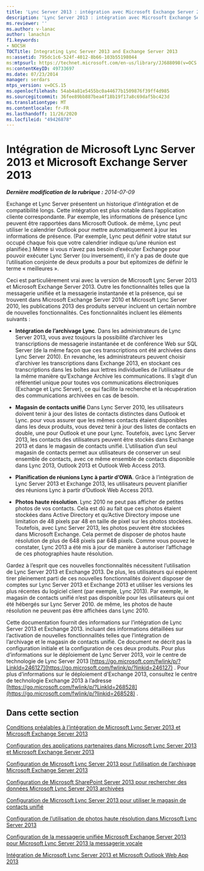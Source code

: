 ```yaml
---
title: 'Lync Server 2013 : intégration avec Microsoft Exchange Server 2013'
description: 'Lync Server 2013 : intégration avec Microsoft Exchange Server 2013.'
ms.reviewer: ''
ms.author: v-lanac
author: lanachin
f1.keywords:
- NOCSH
TOCTitle: Integrating Lync Server 2013 and Exchange Server 2013
ms:assetid: 795dc1c6-524f-4012-8b66-103b55198044
ms:mtpsurl: https://technet.microsoft.com/en-us/library/JJ688098(v=OCS.15)
ms:contentKeyID: 49733697
ms.date: 07/23/2014
manager: serdars
mtps_version: v=OCS.15
ms.openlocfilehash: 54ab4a81e5455bc0a44677b1509876f39ff4d985
ms.sourcegitcommit: 36fee89bb887bea4f18b19f17a8c69daf5bc423d
ms.translationtype: MT
ms.contentlocale: fr-FR
ms.lasthandoff: 11/26/2020
ms.locfileid: "49426878"
---
```

# <a name="integrating-microsoft-lync-server-2013-and-microsoft-exchange-server-2013"></a>Intégration de Microsoft Lync Server 2013 et Microsoft Exchange Server 2013

<div data-xmlns="http://www.w3.org/1999/xhtml">

<div class="topic" data-xmlns="http://www.w3.org/1999/xhtml" data-msxsl="urn:schemas-microsoft-com:xslt" data-cs="https://msdn.microsoft.com/">

<div data-asp="https://msdn2.microsoft.com/asp">



</div>

<div id="mainSection">

<div id="mainBody">

<span> </span>

_**Dernière modification de la rubrique :** 2014-07-09_

Exchange et Lync Server présentent un historique d’intégration et de compatibilité longs. Cette intégration est plus notable dans l’application cliente correspondante. Par exemple, les informations de présence Lync peuvent être rapportées dans Microsoft Outlook. de même, Lync peut utiliser le calendrier Outlook pour mettre automatiquement à jour les informations de présence. (Par exemple, Lync peut définir votre statut sur occupé chaque fois que votre calendrier indique qu’une réunion est planifiée.) Même si vous n’avez pas besoin d’exécuter Exchange pour pouvoir exécuter Lync Server (ou inversement), il n’y a pas de doute que l’utilisation conjointe de deux produits a pour but epitomizes de définir le terme « meilleures ».

Ceci est particulièrement vrai avec la version de Microsoft Lync Server 2013 et Microsoft Exchange Server 2013. Outre les fonctionnalités telles que la messagerie unifiée et la messagerie instantanée et la présence, qui se trouvent dans Microsoft Exchange Server 2010 et Microsoft Lync Server 2010, les publications 2013 des produits serveur incluent un certain nombre de nouvelles fonctionnalités. Ces fonctionnalités incluent les éléments suivants :

  - **Intégration de l’archivage Lync**. Dans les administrateurs de Lync Server 2013, vous avez toujours la possibilité d’archiver les transcriptions de messagerie instantanée et de conférence Web sur SQL Server (de la même façon que ces transcriptions ont été archivées dans Lync Server 2010). En revanche, les administrateurs peuvent choisir d’archiver les transcriptions dans Exchange 2013, en stockant ces transcriptions dans les boîtes aux lettres individuelles de l’utilisateur de la même manière qu’Exchange Archive les communications. Il s’agit d’un référentiel unique pour toutes vos communications électroniques (Exchange et Lync Server), ce qui facilite la recherche et la récupération des communications archivées en cas de besoin.

  - **Magasin de contacts unifié** Dans Lync Server 2010, les utilisateurs doivent tenir à jour des listes de contacts distinctes dans Outlook et Lync. pour vous assurer que les mêmes contacts étaient disponibles dans les deux produits, vous devez tenir à jour des listes de contacts en double, une pour Outlook et une pour Lync. Toutefois, avec Lync Server 2013, les contacts des utilisateurs peuvent être stockés dans Exchange 2013 et dans le magasin de contacts unifié. L’utilisation d’un seul magasin de contacts permet aux utilisateurs de conserver un seul ensemble de contacts, avec ce même ensemble de contacts disponible dans Lync 2013, Outlook 2013 et Outlook Web Access 2013.

  - **Planification de réunions Lync à partir d’OWA**. Grâce à l’intégration de Lync Server 2013 et Exchange 2013, les utilisateurs peuvent planifier des réunions Lync à partir d’Outlook Web Access 2013.

  - **Photos haute résolution**. Lync 2010 ne peut pas afficher de petites photos de vos contacts. Cela est dû au fait que ces photos étaient stockées dans Active Directory et qu’Active Directory impose une limitation de 48 pixels par 48 en taille de pixel sur les photos stockées. Toutefois, avec Lync Server 2013, les photos peuvent être stockées dans Microsoft Exchange. Cela permet de disposer de photos haute résolution de plus de 648 pixels par 648 pixels. Comme vous pouvez le constater, Lync 2013 a été mis à jour de manière à autoriser l’affichage de ces photographies haute résolution.

Gardez à l’esprit que ces nouvelles fonctionnalités nécessitent l’utilisation de Lync Server 2013 et Exchange 2013. De plus, les utilisateurs qui espèrent tirer pleinement parti de ces nouvelles fonctionnalités doivent disposer de comptes sur Lync Server 2013 et Exchange 2013 et utiliser les versions les plus récentes du logiciel client (par exemple, Lync 2013). Par exemple, le magasin de contacts unifié n’est pas disponible pour les utilisateurs qui ont été hébergés sur Lync Server 2010. de même, les photos de haute résolution ne peuvent pas être affichées dans Lync 2010.

Cette documentation fournit des informations sur l’intégration de Lync Server 2013 et Exchange 2013. incluant des informations détaillées sur l’activation de nouvelles fonctionnalités telles que l’intégration de l’archivage et le magasin de contacts unifié. Ce document ne décrit pas la configuration initiale et la configuration de ces deux produits. Pour plus d’informations sur le déploiement de Lync Server 2013, voir le centre de technologie de Lync Server 2013 [https://go.microsoft.com/fwlink/p/?LinkId=246127](https://go.microsoft.com/fwlink/p/?linkid=246127) . Pour plus d’informations sur le déploiement d’Exchange 2013, consultez le centre de technologie Exchange 2013 à l’adresse [https://go.microsoft.com/fwlink/p/?LinkId=268528](https://go.microsoft.com/fwlink/p/?linkid=268528) .

<div>

## <a name="in-this-section"></a>Dans cette section

[Conditions préalables à l’intégration de Microsoft Lync Server 2013 et Microsoft Exchange Server 2013](lync-server-2013-prerequisites-for-integrating-with-exchange-server-2013.md)

[Configuration des applications partenaires dans Microsoft Lync Server 2013 et Microsoft Exchange Server 2013](lync-server-2013-configuring-partner-applications-in-lync-server-2013-and-exchange-server-2013.md)

[Configuration de Microsoft Lync Server 2013 pour l’utilisation de l’archivage Microsoft Exchange Server 2013](configuring-lync-server-2013-to-use-microsoft-exchange-server-2013-archiving.md)

[Configuration de Microsoft SharePoint Server 2013 pour rechercher des données Microsoft Lync Server 2013 archivées](lync-server-2013-configuring-microsoft-sharepoint-server-2013-to-search-for-archived-lync-server-2013-data.md)

[Configuration de Microsoft Lync Server 2013 pour utiliser le magasin de contacts unifié](lync-server-2013-configuring-lync-server-to-use-the-unified-contact-store.md)

[Configuration de l’utilisation de photos haute résolution dans Microsoft Lync Server 2013](lync-server-2013-configuring-the-use-of-high-resolution-photos.md)

[Configuration de la messagerie unifiée Microsoft Exchange Server 2013 pour Microsoft Lync Server 2013 la messagerie vocale](lync-server-2013-configuring-microsoft-exchange-server-2013-unified-messaging-for-lync-server-2013-voice-mail.md)

[Intégration de Microsoft Lync Server 2013 et Microsoft Outlook Web App 2013](lync-server-2013-integrating-lync-server-and-outlook-web-app-2013.md)

</div>

</div>

<span> </span>

</div>

</div>

</div>

